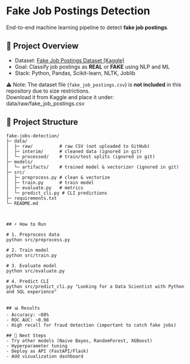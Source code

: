 # Fake Job Postings Detection

End-to-end machine learning pipeline to detect **fake job postings**.

## 🚀 Project Overview
- Dataset: [Fake Job Postings Dataset (Kaggle)](https://www.kaggle.com/datasets/shivamb/real-or-fake-fake-jobposting-prediction)
- Goal: Classify job postings as **REAL** or **FAKE** using NLP and ML
- Stack: Python, Pandas, Scikit-learn, NLTK, Joblib

⚠️ Note: The dataset file (`fake_job_postings.csv`) is **not included** in this repository due to size restrictions.  
Download it from Kaggle and place it under:
data/raw/fake_job_postings.csv

## 📂 Project Structure

```text
fake-jobs-detection/
├─ data/
│  ├─ raw/          # raw CSV (not uploaded to GitHub)
│  ├─ interim/      # cleaned data (ignored in git)
│  └─ processed/    # train/test splits (ignored in git)
├─ models/
│  └─ artifacts/    # trained model & vectorizer (ignored in git)
├─ src/
│  ├─ preprocess.py # clean & vectorize
│  ├─ train.py      # train model
│  ├─ evaluate.py   # metrics
│  └─ predict_cli.py # CLI predictions
├─ requirements.txt
└─ README.md



## ⚡ How to Run

# 1. Preprocess data
python src/preprocess.py

# 2. Train model
python src/train.py

# 3. Evaluate model
python src/evaluate.py

# 4. Predict CLI
python src/predict_cli.py "Looking for a Data Scientist with Python and SQL experience"


## 📊 Results
- Accuracy: ~88%
- ROC AUC: ~0.98
- High recall for fraud detection (important to catch fake jobs)

## 🔮 Next Steps
- Try other models (Naive Bayes, RandomForest, XGBoost)
- Hyperparameter tuning
- Deploy as API (FastAPI/Flask)
- Add visualization dashboard



